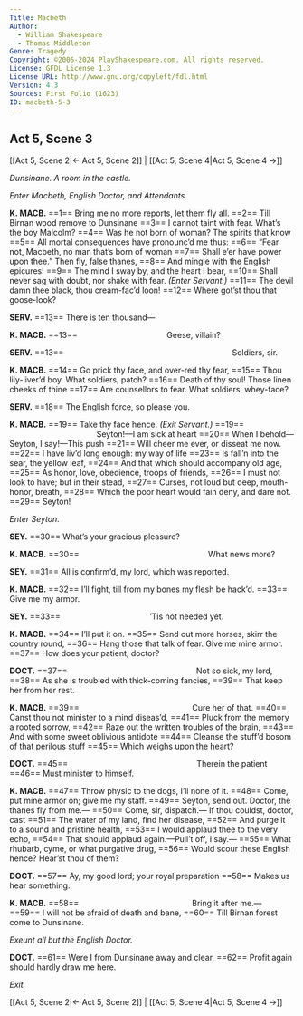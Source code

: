 ```yaml
---
Title: Macbeth
Author: 
  - William Shakespeare
  - Thomas Middleton
Genre: Tragedy
Copyright: ©2005-2024 PlayShakespeare.com. All rights reserved.
License: GFDL License 1.3
License URL: http://www.gnu.org/copyleft/fdl.html
Version: 4.3
Sources: First Folio (1623)
ID: macbeth-5-3
---
```


## Act 5, Scene 3
[[Act 5, Scene 2|← Act 5, Scene 2]] | [[Act 5, Scene 4|Act 5, Scene 4 →]]

*Dunsinane. A room in the castle.*

*Enter Macbeth, English Doctor, and Attendants.*

**K. MACB.**
==1== Bring me no more reports, let them fly all.
==2== Till Birnan wood remove to Dunsinane
==3== I cannot taint with fear. What’s the boy Malcolm?
==4== Was he not born of woman? The spirits that know
==5== All mortal consequences have pronounc’d me thus:
==6== “Fear not, Macbeth, no man that’s born of woman
==7== Shall e’er have power upon thee.” Then fly, false thanes,
==8== And mingle with the English epicures!
==9== The mind I sway by, and the heart I bear,
==10== Shall never sag with doubt, nor shake with fear.
*(Enter Servant.)*
==11== The devil damn thee black, thou cream-fac’d loon!
==12== Where got’st thou that goose-look?

**SERV.**
==13== There is ten thousand⁠—

**K. MACB.**
==13==            Geese, villain?

**SERV.**
==13==                      Soldiers, sir.

**K. MACB.**
==14== Go prick thy face, and over-red thy fear,
==15== Thou lily-liver’d boy. What soldiers, patch?
==16== Death of thy soul! Those linen cheeks of thine
==17== Are counsellors to fear. What soldiers, whey-face?

**SERV.**
==18== The English force, so please you.

**K. MACB.**
==19== Take thy face hence.
*(Exit Servant.)*
==19==            Seyton!—I am sick at heart
==20== When I behold—Seyton, I say!—This push
==21== Will cheer me ever, or disseat me now.
==22== I have liv’d long enough: my way of life
==23== Is fall’n into the sear, the yellow leaf,
==24== And that which should accompany old age,
==25== As honor, love, obedience, troops of friends,
==26== I must not look to have; but in their stead,
==27== Curses, not loud but deep, mouth-honor, breath,
==28== Which the poor heart would fain deny, and dare not.
==29== Seyton!

*Enter Seyton.*

**SEY.**
==30== What’s your gracious pleasure?

**K. MACB.**
==30==                 What news more?

**SEY.**
==31== All is confirm’d, my lord, which was reported.

**K. MACB.**
==32== I’ll fight, till from my bones my flesh be hack’d.
==33== Give me my armor.

**SEY.**
==33==            ’Tis not needed yet.

**K. MACB.**
==34== I’ll put it on.
==35== Send out more horses, skirr the country round,
==36== Hang those that talk of fear. Give me mine armor.
==37== How does your patient, doctor?

**DOCT.**
==37==                 Not so sick, my lord,
==38== As she is troubled with thick-coming fancies,
==39== That keep her from her rest.

**K. MACB.**
==39==               Cure her of that.
==40== Canst thou not minister to a mind diseas’d,
==41== Pluck from the memory a rooted sorrow,
==42== Raze out the written troubles of the brain,
==43== And with some sweet oblivious antidote
==44== Cleanse the stuff’d bosom of that perilous stuff
==45== Which weighs upon the heart?

**DOCT.**
==45==                 Therein the patient
==46== Must minister to himself.

**K. MACB.**
==47== Throw physic to the dogs, I’ll none of it.
==48== Come, put mine armor on; give me my staff.
==49== Seyton, send out. Doctor, the thanes fly from me.⁠—
==50== Come, sir, dispatch.— If thou couldst, doctor, cast
==51== The water of my land, find her disease,
==52== And purge it to a sound and pristine health,
==53== I would applaud thee to the very echo,
==54== That should applaud again.—Pull’t off, I say.⁠—
==55== What rhubarb, cyme, or what purgative drug,
==56== Would scour these English hence? Hear’st thou of them?

**DOCT.**
==57== Ay, my good lord; your royal preparation
==58== Makes us hear something.

**K. MACB.**
==58==               Bring it after me.⁠—
==59== I will not be afraid of death and bane,
==60== Till Birnan forest come to Dunsinane.

*Exeunt all but the English Doctor.*

**DOCT.**
==61== Were I from Dunsinane away and clear,
==62== Profit again should hardly draw me here.

*Exit.*

[[Act 5, Scene 2|← Act 5, Scene 2]] | [[Act 5, Scene 4|Act 5, Scene 4 →]]